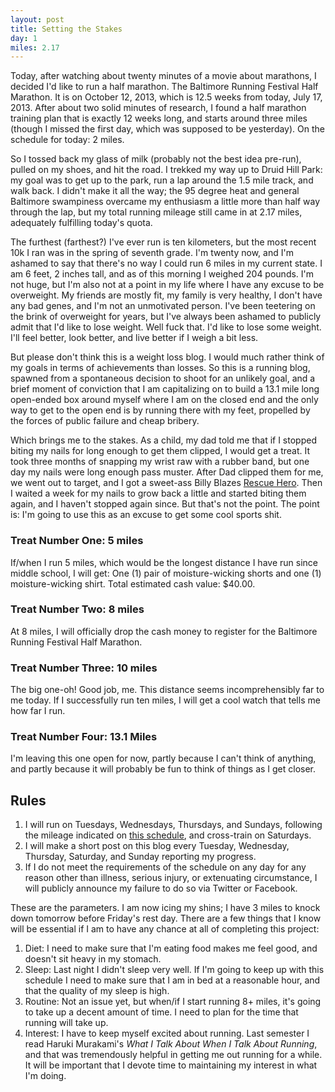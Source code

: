 ```yaml
---
layout: post
title: Setting the Stakes
day: 1
miles: 2.17
---
```


Today, after watching about twenty minutes of a movie about marathons, I decided I'd like to run a half marathon. The Baltimore Running Festival Half Marathon. It is on October 12, 2013, which is 12.5 weeks from today, July 17, 2013. After about two solid minutes of research, I found a half marathon training plan that is exactly 12 weeks long, and starts around three miles (though I missed the first day, which was supposed to be yesterday). On the schedule for today: 2 miles. 

So I tossed back my glass of milk (probably not the best idea pre-run), pulled on my shoes, and hit the road. I trekked my way up to Druid Hill Park: my goal was to get up to the park, run a lap around the 1.5 mile track, and walk back. I didn't make it all the way; the 95 degree heat and general Baltimore swampiness overcame my enthusiasm a little more than half way through the lap, but my total running mileage still came in at 2.17 miles, adequately fulfilling today's quota. 

The furthest (farthest?) I've ever run is ten kilometers, but the most recent 10k I ran was in the spring of seventh grade. I'm twenty now, and I'm ashamed to say that there's no way I could run 6 miles in my current state. I am 6 feet, 2 inches tall, and as of this morning I weighed 204 pounds. I'm not huge,  but I'm also not at a point in my life where I have any excuse to be overweight. My friends are mostly fit, my family is very healthy, I don't have any bad genes, and I'm not an unmotivated person. I've been teetering on the brink of overweight for years, but I've always been ashamed to publicly admit that I'd like to lose weight. Well fuck that. I'd like to lose some weight. I'll feel better, look better, and live better if I weigh a bit less.

But please don't think this is a weight loss blog. I would much rather think of my goals in terms of achievements than losses. So this is a running blog, spawned from a spontaneous decision to shoot for an unlikely goal, and a brief moment of conviction that I am capitalizing on to build a 13.1 mile long open-ended box around myself where I am on the closed end and the only way to get to the open end is by running there with my feet, propelled by the forces of public failure and cheap bribery.

Which brings me to the stakes. As a child, my dad told me that if I stopped biting my nails for long enough to get them clipped, I would get a treat. It took three months of snapping my wrist raw with a rubber band, but one day my nails were long enough pass muster. After Dad clipped them for me, we went out to target, and I got a sweet-ass Billy Blazes [Rescue Hero](http://www.fisher-price.com/img/product_shots/V0294-rescue-heroes-billy-blazes-b-1.jpg). Then I waited a week for my nails to grow back a little and started biting them again, and I haven't stopped again since. But that's not the point. The point is: I'm going to use this as an excuse to get some cool sports shit.

### Treat Number One: 5 miles
If/when I run 5 miles, which would be the longest distance I have run since middle school, I will get: One (1) pair of moisture-wicking shorts and one (1) moisture-wicking shirt. Total estimated cash value: $40.00.

### Treat Number Two: 8 miles
At 8 miles, I will officially drop the cash money to register for the Baltimore Running Festival Half Marathon.

### Treat Number Three: 10 miles
The big one-oh! Good job, me. This distance seems incomprehensibly far to me today. If I successfully run ten miles, I will get a cool watch that tells me how far I run.

### Treat Number Four: 13.1 Miles
I'm leaving this one open for now, partly because I can't think of anything, and partly because it will probably be fun to think of things as I get closer. 

## Rules
1. I will run on Tuesdays, Wednesdays, Thursdays, and Sundays, following the mileage indicated on [this schedule](http://www.halhigdon.com/training/51131/Half-Marathon-Novice-1-Training-Program), and cross-train on Saturdays.
2. I will make a short post on this blog every Tuesday, Wednesday, Thursday, Saturday, and Sunday reporting my progress.
3. If I do not meet the requirements of the schedule on any day for any reason other than illness, serious injury, or extenuating circumstance, I will publicly announce my failure to do so via Twitter or Facebook.

These are the parameters. I am now icing my shins; I have 3 miles to knock down tomorrow before Friday's rest day. There are a few things that I know will be essential if I am to have any chance at all of completing this project:

1. Diet: I need to make sure that I'm eating food makes me feel good, and doesn't sit heavy in my stomach.
2. Sleep: Last night I didn't sleep very well. If I'm going to keep up with this schedule I need to make sure that I am in bed at a reasonable hour, and that the quality of my sleep is high.
3. Routine: Not an issue yet, but when/if I start running 8+ miles, it's going to take up a decent amount of time. I need to plan for the time that running will take up.
4. Interest: I have to keep myself excited about running. Last semester I read Haruki Murakami's *What I Talk About When I Talk About Running*, and that was tremendously helpful in getting me out running for a while. It will be important that I devote time to maintaining my interest in what I'm doing.






